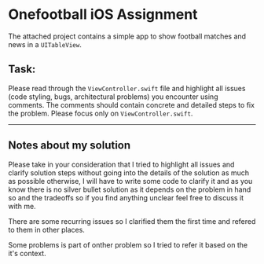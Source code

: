 # Onefootball iOS Assignment

The attached project contains a simple app to show football matches and news in a `UITableView`.

## Task:
Please read through the `ViewController.swift` file and highlight all issues (code styling, bugs, architectural problems) you encounter using comments.
The comments should contain concrete and detailed steps to fix the problem.
Please focus only on `ViewController.swift`.


----------------------------------------------------------------------------------

## Notes about my solution

Please take in your consideration that I tried to highlight all issues and clarify solution steps without going into the details of the solution as much as possible  otherwise, I will have to write some code to clarify it and as you know there is no silver bullet solution as it depends on the problem in hand so and the tradeoffs so if you find anything unclear feel free to discuss it with me.

There are some recurring issues so I clarified them the first time and refered to them in other places.

Some problems is part of onther problem so I tried to refer it based on the it's context.
